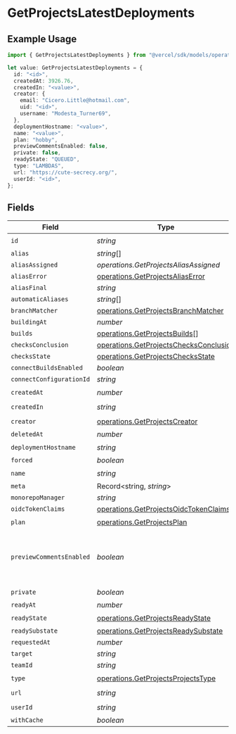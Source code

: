 # GetProjectsLatestDeployments

## Example Usage

```typescript
import { GetProjectsLatestDeployments } from "@vercel/sdk/models/operations/getprojects.js";

let value: GetProjectsLatestDeployments = {
  id: "<id>",
  createdAt: 3926.76,
  createdIn: "<value>",
  creator: {
    email: "Cicero.Little@hotmail.com",
    uid: "<id>",
    username: "Modesta_Turner69",
  },
  deploymentHostname: "<value>",
  name: "<value>",
  plan: "hobby",
  previewCommentsEnabled: false,
  private: false,
  readyState: "QUEUED",
  type: "LAMBDAS",
  url: "https://cute-secrecy.org/",
  userId: "<id>",
};
```

## Fields

| Field                                                                                            | Type                                                                                             | Required                                                                                         | Description                                                                                      | Example                                                                                          |
| ------------------------------------------------------------------------------------------------ | ------------------------------------------------------------------------------------------------ | ------------------------------------------------------------------------------------------------ | ------------------------------------------------------------------------------------------------ | ------------------------------------------------------------------------------------------------ |
| `id`                                                                                             | *string*                                                                                         | :heavy_check_mark:                                                                               | N/A                                                                                              |                                                                                                  |
| `alias`                                                                                          | *string*[]                                                                                       | :heavy_minus_sign:                                                                               | N/A                                                                                              |                                                                                                  |
| `aliasAssigned`                                                                                  | *operations.GetProjectsAliasAssigned*                                                            | :heavy_minus_sign:                                                                               | N/A                                                                                              |                                                                                                  |
| `aliasError`                                                                                     | [operations.GetProjectsAliasError](../../models/operations/getprojectsaliaserror.md)             | :heavy_minus_sign:                                                                               | N/A                                                                                              |                                                                                                  |
| `aliasFinal`                                                                                     | *string*                                                                                         | :heavy_minus_sign:                                                                               | N/A                                                                                              |                                                                                                  |
| `automaticAliases`                                                                               | *string*[]                                                                                       | :heavy_minus_sign:                                                                               | N/A                                                                                              |                                                                                                  |
| `branchMatcher`                                                                                  | [operations.GetProjectsBranchMatcher](../../models/operations/getprojectsbranchmatcher.md)       | :heavy_minus_sign:                                                                               | N/A                                                                                              |                                                                                                  |
| `buildingAt`                                                                                     | *number*                                                                                         | :heavy_minus_sign:                                                                               | N/A                                                                                              |                                                                                                  |
| `builds`                                                                                         | [operations.GetProjectsBuilds](../../models/operations/getprojectsbuilds.md)[]                   | :heavy_minus_sign:                                                                               | N/A                                                                                              |                                                                                                  |
| `checksConclusion`                                                                               | [operations.GetProjectsChecksConclusion](../../models/operations/getprojectschecksconclusion.md) | :heavy_minus_sign:                                                                               | N/A                                                                                              |                                                                                                  |
| `checksState`                                                                                    | [operations.GetProjectsChecksState](../../models/operations/getprojectschecksstate.md)           | :heavy_minus_sign:                                                                               | N/A                                                                                              |                                                                                                  |
| `connectBuildsEnabled`                                                                           | *boolean*                                                                                        | :heavy_minus_sign:                                                                               | N/A                                                                                              |                                                                                                  |
| `connectConfigurationId`                                                                         | *string*                                                                                         | :heavy_minus_sign:                                                                               | N/A                                                                                              |                                                                                                  |
| `createdAt`                                                                                      | *number*                                                                                         | :heavy_check_mark:                                                                               | N/A                                                                                              |                                                                                                  |
| `createdIn`                                                                                      | *string*                                                                                         | :heavy_check_mark:                                                                               | N/A                                                                                              |                                                                                                  |
| `creator`                                                                                        | [operations.GetProjectsCreator](../../models/operations/getprojectscreator.md)                   | :heavy_check_mark:                                                                               | N/A                                                                                              |                                                                                                  |
| `deletedAt`                                                                                      | *number*                                                                                         | :heavy_minus_sign:                                                                               | N/A                                                                                              |                                                                                                  |
| `deploymentHostname`                                                                             | *string*                                                                                         | :heavy_check_mark:                                                                               | N/A                                                                                              |                                                                                                  |
| `forced`                                                                                         | *boolean*                                                                                        | :heavy_minus_sign:                                                                               | N/A                                                                                              |                                                                                                  |
| `name`                                                                                           | *string*                                                                                         | :heavy_check_mark:                                                                               | N/A                                                                                              |                                                                                                  |
| `meta`                                                                                           | Record<string, *string*>                                                                         | :heavy_minus_sign:                                                                               | N/A                                                                                              |                                                                                                  |
| `monorepoManager`                                                                                | *string*                                                                                         | :heavy_minus_sign:                                                                               | N/A                                                                                              |                                                                                                  |
| `oidcTokenClaims`                                                                                | [operations.GetProjectsOidcTokenClaims](../../models/operations/getprojectsoidctokenclaims.md)   | :heavy_minus_sign:                                                                               | N/A                                                                                              |                                                                                                  |
| `plan`                                                                                           | [operations.GetProjectsPlan](../../models/operations/getprojectsplan.md)                         | :heavy_check_mark:                                                                               | N/A                                                                                              |                                                                                                  |
| `previewCommentsEnabled`                                                                         | *boolean*                                                                                        | :heavy_minus_sign:                                                                               | Whether or not preview comments are enabled for the deployment                                   | false                                                                                            |
| `private`                                                                                        | *boolean*                                                                                        | :heavy_check_mark:                                                                               | N/A                                                                                              |                                                                                                  |
| `readyAt`                                                                                        | *number*                                                                                         | :heavy_minus_sign:                                                                               | N/A                                                                                              |                                                                                                  |
| `readyState`                                                                                     | [operations.GetProjectsReadyState](../../models/operations/getprojectsreadystate.md)             | :heavy_check_mark:                                                                               | N/A                                                                                              |                                                                                                  |
| `readySubstate`                                                                                  | [operations.GetProjectsReadySubstate](../../models/operations/getprojectsreadysubstate.md)       | :heavy_minus_sign:                                                                               | N/A                                                                                              |                                                                                                  |
| `requestedAt`                                                                                    | *number*                                                                                         | :heavy_minus_sign:                                                                               | N/A                                                                                              |                                                                                                  |
| `target`                                                                                         | *string*                                                                                         | :heavy_minus_sign:                                                                               | N/A                                                                                              |                                                                                                  |
| `teamId`                                                                                         | *string*                                                                                         | :heavy_minus_sign:                                                                               | N/A                                                                                              |                                                                                                  |
| `type`                                                                                           | [operations.GetProjectsProjectsType](../../models/operations/getprojectsprojectstype.md)         | :heavy_check_mark:                                                                               | N/A                                                                                              |                                                                                                  |
| `url`                                                                                            | *string*                                                                                         | :heavy_check_mark:                                                                               | N/A                                                                                              |                                                                                                  |
| `userId`                                                                                         | *string*                                                                                         | :heavy_check_mark:                                                                               | N/A                                                                                              |                                                                                                  |
| `withCache`                                                                                      | *boolean*                                                                                        | :heavy_minus_sign:                                                                               | N/A                                                                                              |                                                                                                  |